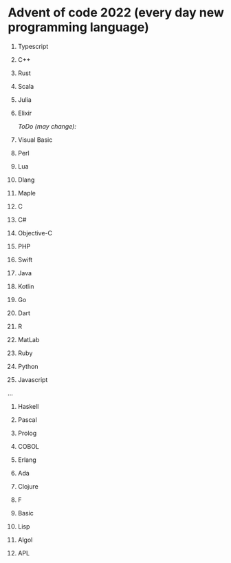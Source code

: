 # Advent of code 2022 (every day new programming language)

1. Typescript
1. C++
1. Rust
1. Scala
1. Julia
1. Elixir

    *ToDo (may change):*

1. Visual Basic
1. Perl
1. Lua
1. Dlang
1. Maple

1. C
1. C#
1. Objective-C

1. PHP
1. Swift
1. Java
1. Kotlin

1. Go
1. Dart

1. R
1. MatLab

1. Ruby
1. Python
1. Javascript

*...*

1. Haskell
1. Pascal
1. Prolog
1. COBOL
1. Erlang
1. Ada
1. Clojure
1. F
1. Basic
1. Lisp

1. Algol
1. APL

